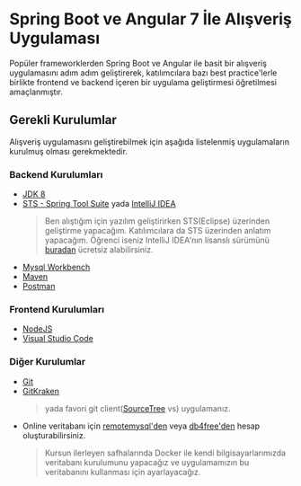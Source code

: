 # Spring Boot ve Angular 7 İle Alışveriş Uygulaması

Popüler frameworklerden Spring Boot ve Angular ile basit bir alışveriş uygulamasını adım adım geliştirerek, katılımcılara bazı best practice'lerle birlikte frontend ve backend içeren bir uygulama geliştirmesi öğretilmesi amaçlanmıştır.

## Gerekli Kurulumlar

Alışveriş uygulamasını geliştirebilmek için aşağıda listelenmiş uygulamaların kurulmuş olması gerekmektedir.

### Backend Kurulumları
* [JDK 8](https://www.oracle.com/technetwork/java/javase/downloads/jdk8-downloads-2133151.html)
* [STS - Spring Tool Suite](https://spring.io/tools3/sts/all) yada [IntelliJ IDEA](https://www.jetbrains.com/idea/download)
  > Ben alıştığım için yazılım geliştirirken STS(Eclipse) üzerinden geliştirme yapacağım. Katılımcılara da STS üzerinden anlatım yapacağım.
  > Öğrenci iseniz IntelliJ IDEA'nın lisanslı sürümünü [buradan](https://www.jetbrains.com/student/) ücretsiz alabilirsiniz.
* [Mysql Workbench](https://dev.mysql.com/downloads/workbench/)
* [Maven](https://maven.apache.org/download.cgi)
* [Postman](https://www.getpostman.com/downloads/)

### Frontend Kurulumları
* [NodeJS](https://nodejs.org/en/)
* [Visual Studio Code](https://code.visualstudio.com)

### Diğer Kurulumlar
* [Git](https://git-scm.com)
* [GitKraken](https://www.gitkraken.com/download) 
  > yada favori git client([SourceTree](https://www.sourcetreeapp.com) vs) uygulamanız.
* Online veritabanı için [remotemysql'den](https://remotemysql.com) veya [db4free'den](https://www.db4free.net)  hesap oluşturabilirsiniz.
  > Kursun ilerleyen safhalarında Docker ile kendi bilgisayarlarımızda veritabanı kurulumunu yapacağız ve uygulamamızın bu veritabanını kullanması için ayarlayacağız.
